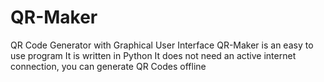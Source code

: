 # QR-Maker
QR Code Generator with Graphical User Interface
QR-Maker is an easy to use program
It is written in Python
It does not need an active internet connection, you can generate QR Codes offline
